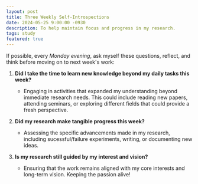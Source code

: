 ```yaml
---
layout: post
title: Three Weekly Self-Introspections
date: 2024-05-25 9:00:00 -0930
description: To help maintain focus and progress in my research.
tags: study
featured: true
---
```


If possible, every _Monday evening_, ask myself these questions, reflect, and think before moving on to next week's work:

1. **Did I take the time to learn new knowledge beyond my daily tasks this week?**

   - Engaging in activities that expanded my understanding beyond immediate research needs. This could include reading new papers, attending seminars, or exploring different fields that could provide a fresh perspective.

2. **Did my research make tangible progress this week?**

   - Assessing the specific advancements made in my research, including sucessful/failure experiments, writing, or documenting new ideas.

3. **Is my research still guided by my interest and vision?**
   - Ensuring that the work remains aligned with my core interests and long-term vision. Keeping the passion alive!
